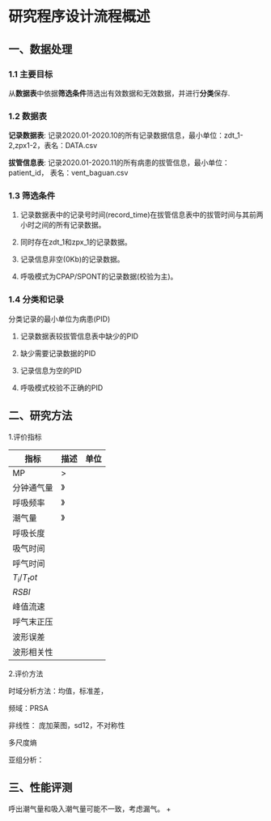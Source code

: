# 研究程序设计流程概述

## 一、数据处理

### 1.1 主要目标

从**数据表**中依据**筛选条件**筛选出有效数据和无效数据，并进行**分类**保存.

### 1.2 数据表

**记录数据表**: 记录2020.01-2020.10的所有记录数据信息，最小单位：zdt_1-2,zpx1-2，表名：DATA.csv

**拔管信息表**: 记录2020.01-2020.11的所有病患的拔管信息，最小单位：patient_id，
表名：vent_baguan.csv

### 1.3 筛选条件

1. 记录数据表中的记录号时间(record_time)在拔管信息表中的拔管时间与其前两小时之间的所有记录数据。

2. 同时存在zdt_1和zpx_1的记录数据。

3. 记录信息非空(0Kb)的记录数据。

4. 呼吸模式为CPAP/SPONT的记录数据(校验为主)。

### 1.4 分类和记录

分类记录的最小单位为病患(PID)

1. 记录数据表较拔管信息表中缺少的PID

2. 缺少需要记录数据的PID

3. 记录信息为空的PID

4. 呼吸模式校验不正确的PID

## 二、研究方法

1.评价指标

| 指标 | 描述 | 单位 |
| ---- | ---- | ------- |
| MP | > | |
| 分钟通气量 | 》|
| 呼吸频率 | 》|
| 潮气量 | 》|
| 呼吸长度 |
| 吸气时间 |
| 呼气时间 |
| $T_i/T_tot$ |
| $RSBI$ |
| 峰值流速 |
| 呼气末正压 |
| 波形误差 |
| 波形相关性 |

2.评价方法

时域分析方法：均值，标准差，

频域：PRSA

非线性： 庞加莱图，sd12，不对称性

多尺度熵

亚组分析：

## 三、性能评测

呼出潮气量和吸入潮气量可能不一致，考虑漏气。
+